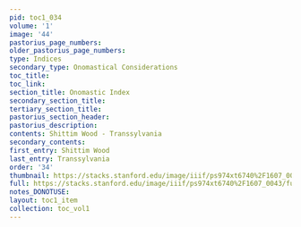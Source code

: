 ```yaml
---
pid: toc1_034
volume: '1'
image: '44'
pastorius_page_numbers: 
older_pastorius_page_numbers: 
type: Indices
secondary_type: Onomastical Considerations
toc_title: 
toc_link: 
section_title: Onomastic Index
secondary_section_title: 
tertiary_section_title: 
pastorius_section_header: 
pastorius_description: 
contents: Shittim Wood - Transsylvania
secondary_contents: 
first_entry: Shittim Wood
last_entry: Transsylvania
order: '34'
thumbnail: https://stacks.stanford.edu/image/iiif/ps974xt6740%2F1607_0043/full/100,/0/default.jpg
full: https://stacks.stanford.edu/image/iiif/ps974xt6740%2F1607_0043/full/full/0/default.jpg
notes_DONOTUSE: 
layout: toc1_item
collection: toc_vol1
---
```


